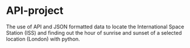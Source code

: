 # API-project
The use of API and JSON formatted data to locate the International Space Station (ISS) and finding out the hour of sunrise and sunset of a selected location (London) with python.
